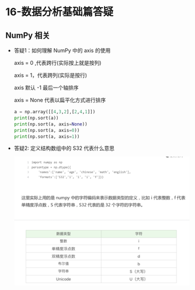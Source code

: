 # 16-数据分析基础篇答疑

## NumPy 相关

* 答疑1：如何理解 NumPy 中的 axis 的使用

  axis = 0 ,代表跨行(实际按上就是按列)

  axis = 1，代表跨列(实际是按行)

  axis 默认 -1 最后一个轴排序

  axis = None 代表以扁平化方式进行排序

  ```python
  a = np.array([[4,3,2],[2,4,1]])
  print(np.sort(a))
  print(np.sort(a, axis=None))
  print(np.sort(a, axis=0))
  print(np.sort(a, axis=1))
  ```

* 答疑2: 定义结构数组中的 S32 代表什么意思

  ![image-20190904165318462](./images/image-20190904165318462.png)

  